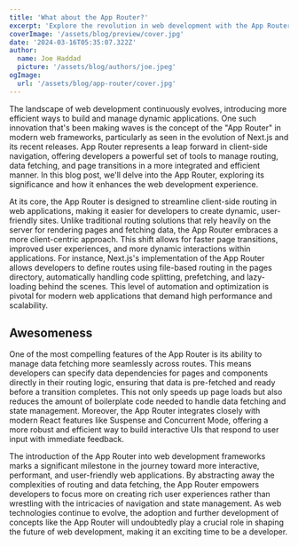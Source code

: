 ```yaml
---
title: 'What about the App Router?'
excerpt: 'Explore the revolution in web development with the App Router, a game-changer for client-side navigation and data fetching. Learn how it’s setting new standards for speed and user experience in modern web applications.'
coverImage: '/assets/blog/preview/cover.jpg'
date: '2024-03-16T05:35:07.322Z'
author:
  name: Joe Haddad
  picture: '/assets/blog/authors/joe.jpeg'
ogImage:
  url: '/assets/blog/app-router/cover.jpg'
---
```


The landscape of web development continuously evolves, introducing more efficient ways to build and manage dynamic applications. One such innovation that's been making waves is the concept of the "App Router" in modern web frameworks, particularly as seen in the evolution of Next.js and its recent releases. App Router represents a leap forward in client-side navigation, offering developers a powerful set of tools to manage routing, data fetching, and page transitions in a more integrated and efficient manner. In this blog post, we'll delve into the App Router, exploring its significance and how it enhances the web development experience.

At its core, the App Router is designed to streamline client-side routing in web applications, making it easier for developers to create dynamic, user-friendly sites. Unlike traditional routing solutions that rely heavily on the server for rendering pages and fetching data, the App Router embraces a more client-centric approach. This shift allows for faster page transitions, improved user experiences, and more dynamic interactions within applications. For instance, Next.js's implementation of the App Router allows developers to define routes using file-based routing in the pages directory, automatically handling code splitting, prefetching, and lazy-loading behind the scenes. This level of automation and optimization is pivotal for modern web applications that demand high performance and scalability.

## Awesomeness

One of the most compelling features of the App Router is its ability to manage data fetching more seamlessly across routes. This means developers can specify data dependencies for pages and components directly in their routing logic, ensuring that data is pre-fetched and ready before a transition completes. This not only speeds up page loads but also reduces the amount of boilerplate code needed to handle data fetching and state management. Moreover, the App Router integrates closely with modern React features like Suspense and Concurrent Mode, offering a more robust and efficient way to build interactive UIs that respond to user input with immediate feedback.

The introduction of the App Router into web development frameworks marks a significant milestone in the journey toward more interactive, performant, and user-friendly web applications. By abstracting away the complexities of routing and data fetching, the App Router empowers developers to focus more on creating rich user experiences rather than wrestling with the intricacies of navigation and state management. As web technologies continue to evolve, the adoption and further development of concepts like the App Router will undoubtedly play a crucial role in shaping the future of web development, making it an exciting time to be a developer.
